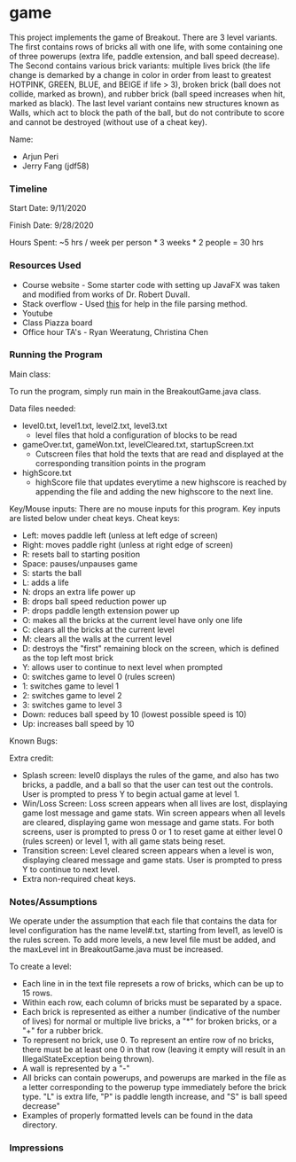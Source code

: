 game
====

This project implements the game of Breakout. There are 3 level variants. The first contains rows of bricks all with one life, with some containing one of three powerups (extra life, paddle extension, and ball speed decrease). The Second contains various brick variants: multiple lives brick (the life change is demarked by a change in color in order from least to greatest HOTPINK, GREEN, BLUE, and BEIGE if life > 3), broken brick (ball does not collide, marked as brown), and rubber brick (ball speed increases when hit, marked as black). The last level variant contains new structures known as Walls, which act to block the path of the ball, but do not contribute to score and cannot be destroyed (without use of a cheat key).

Name: 
- Arjun Peri
- Jerry Fang (jdf58)

### Timeline

Start Date: 9/11/2020

Finish Date: 9/28/2020

Hours Spent: ~5 hrs / week per person * 3 weeks * 2 people = 30 hrs

### Resources Used
- Course website - Some starter code with setting up JavaFX was taken and modified from works of Dr. Robert Duvall.
- Stack overflow - Used [this](https://stackoverflow.com/questions/29930784/how-do-i-get-only-integers-from-a-string) for help in the file parsing method.
- Youtube
- Class Piazza board
- Office hour TA's - Ryan Weeratung, Christina Chen

### Running the Program

Main class:

To run the program, simply run main in the BreakoutGame.java class.

Data files needed: 
- level0.txt, level1.txt, level2.txt, level3.txt
	- level files that hold a configuration of blocks to be read
- gameOver.txt, gameWon.txt, levelCleared.txt, startupScreen.txt
	- Cutscreen files that hold the texts that are read and displayed at the corresponding transition points in the program
- highScore.txt
	- highScore file that updates everytime a new highscore is reached by appending the file and adding the new highscore to the next line.

Key/Mouse inputs:
There are no mouse inputs for this program.
Key inputs are listed below under cheat keys.
Cheat keys:
- Left: moves paddle left (unless at left edge of screen)
- Right: moves paddle right (unless at right edge of screen)
- R: resets ball to starting position
- Space: pauses/unpauses game
- S: starts the ball 
- L: adds a life 
- N: drops an extra life power up
- B: drops ball speed reduction power up
- P: drops paddle length extension power up
- O: makes all the bricks at the current level have only one life
- C: clears all the bricks at the current level
- M: clears all the walls at the current level
- D: destroys the "first" remaining block on the screen, which is defined as the top left most brick 
- Y: allows user to continue to next level when prompted
- 0: switches game to level 0 (rules screen) 
- 1: switches game to level 1
- 2: switches game to level 2
- 3: switches game to level 3
- Down: reduces ball speed by 10 (lowest possible speed is 10)
- Up: increases ball speed by 10 

Known Bugs:

Extra credit:
- Splash screen: level0 displays the rules of the game, and also has two bricks, a paddle, and a ball so that the user can test out
the controls. User is prompted to press Y to begin actual game at level 1. 
- Win/Loss Screen: Loss screen appears when all lives are lost, displaying game lost message and game stats. Win screen appears when
all levels are cleared, displaying game won message and game stats. For both screens, user is prompted to press 0 or 1 to reset game at either level 0
(rules screen) or level 1, with all game stats being reset. 
- Transition screen: Level cleared screen appears when a level is won, displaying cleared message and game stats. User is prompted to press Y 
to continue to next level. 
- Extra non-required cheat keys.


### Notes/Assumptions
We operate under the assumption that each file that contains the data for level configuration has the name level#.txt, starting from level1, as level0 is the rules screen. To add more levels, a new level file must be added, and the maxLevel int in BreakoutGame.java must be increased.

To create a level:

- Each line in in the text file represets a row of bricks, which can be up to 15 rows. 
- Within each row, each column of bricks must be separated by a space.
- Each brick is represented as either a number (indicative of the number of lives) for normal or multiple live bricks, a "*" for broken bricks, or a "+" for a rubber brick.
- To represent no brick, use 0. To represent an entire row of no bricks, there must be at least one 0 in that row (leaving it empty will result in an IllegalStateException being thrown).
- A wall is represented by a "-"
- All bricks can contain powerups, and powerups are marked in the file as a letter corresponding to the powerup type immediately before the brick type. "L" is extra life, "P" is paddle length increase, and "S" is ball speed decrease"
- Examples of properly formatted levels can be found in the data directory.

### Impressions

